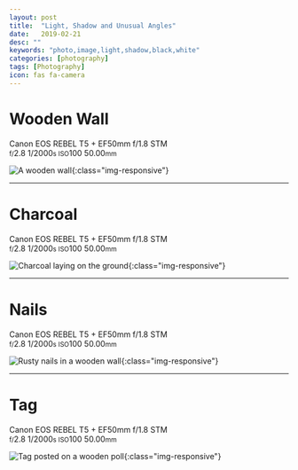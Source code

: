 ```yaml
---
layout: post
title:  "Light, Shadow and Unusual Angles"
date:   2019-02-21
desc: ""
keywords: "photo,image,light,shadow,black,white"
categories: [photography]
tags: [Photography]
icon: fas fa-camera
---
```


# Wooden Wall
Canon EOS REBEL T5 + EF50mm f/1.8 STM  
<small>f/</small>2.8 1/2000<small>s ISO</small>100 50.00<small>mm</small>

![A wooden wall](/assets/img/photo_class/wood_wall.jpg){:class="img-responsive"}

---

# Charcoal
Canon EOS REBEL T5 + EF50mm f/1.8 STM  
<small>f/</small>2.8 1/2000<small>s ISO</small>100 50.00<small>mm</small>

![Charcoal laying on the ground](/assets/img/photo_class/charcoal.jpg){:class="img-responsive"}

---

# Nails
Canon EOS REBEL T5 + EF50mm f/1.8 STM  
<small>f/</small>2.8 1/2000<small>s ISO</small>100 50.00<small>mm</small>

![Rusty nails in a wooden wall](/assets/img/photo_class/nails.jpg){:class="img-responsive"}

---

# Tag
Canon EOS REBEL T5 + EF50mm f/1.8 STM  
<small>f/</small>2.8 1/2000<small>s ISO</small>100 50.00<small>mm</small>

![Tag posted on a wooden poll](/assets/img/photo_class/tag.jpg){:class="img-responsive"}
